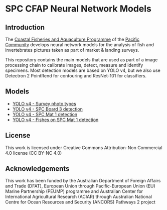 # SPC CFAP Neural Network Models 

## Introduction

The [Coastal Fisheries and Aquaculture Programme](https://fame.spc.int) of the [Pacific Community](https://www.spc.int) develops neural network models for the analysis of fish and invertebrates pictures taken as part of market & landing surveys.

This repository contains the main models that are used as part of a image processing chain to calibrate images, detect, measure and identify specimens. Most detection models are based on YOLO v4, but we also use Detectron 2 PointRend for contouring and ResNet-101 for classifiers.

## Models
* [YOLO v4 - Survey photo types](./YOLO_v4/SurveyPhotoTypes)
* [YOLO v4 - SPC Board 3 detection](./YOLO_v4/SPC_Board3)
* [YOLO v4 - SPC Mat 1 detection](./YOLO_v4/SPC_Mat1)
* [YOLO v4 - Fishes on SPC Mat 1 detection](./YOLO_v4/SPC_Mat1_Fishes)

## License
This work is licensed under Creative Commons Attribution-Non Commercial 4.0 license (CC BY-NC 4.0)

## Acknowledgements

This work has been funded by the Australian Department of Foreign Affairs and Trade (DFAT), European Union through Pacific-European Union (EU) Marine Partnership (PEUMP) programme and Australian Center for International Agricultural Research (ACIAR) through Australian National Centre for Ocean Resources and Security (ANCORS) Pathways 2 project



